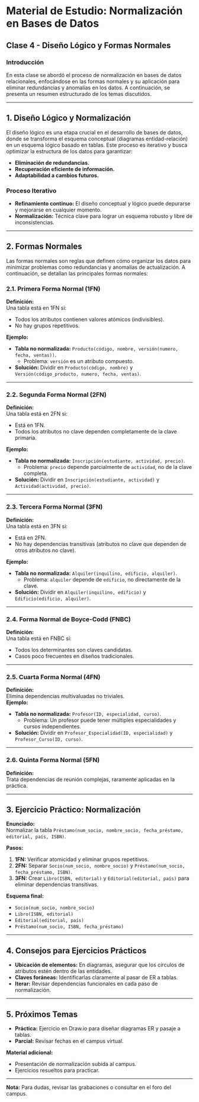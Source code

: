# Material de Estudio: Normalización en Bases de Datos

## Clase 4 - Diseño Lógico y Formas Normales

### Introducción
En esta clase se abordó el proceso de normalización en bases de datos relacionales, enfocándose en las formas normales y su aplicación para eliminar redundancias y anomalías en los datos. A continuación, se presenta un resumen estructurado de los temas discutidos.

---

## 1. **Diseño Lógico y Normalización**
El diseño lógico es una etapa crucial en el desarrollo de bases de datos, donde se transforma el esquema conceptual (diagramas entidad-relación) en un esquema lógico basado en tablas. Este proceso es iterativo y busca optimizar la estructura de los datos para garantizar:
- **Eliminación de redundancias.**
- **Recuperación eficiente de información.**
- **Adaptabilidad a cambios futuros.**

### Proceso Iterativo
- **Refinamiento continuo:** El diseño conceptual y lógico puede depurarse y mejorarse en cualquier momento.
- **Normalización:** Técnica clave para lograr un esquema robusto y libre de inconsistencias.

---

## 2. **Formas Normales**
Las formas normales son reglas que definen cómo organizar los datos para minimizar problemas como redundancias y anomalías de actualización. A continuación, se detallan las principales formas normales:

### 2.1. **Primera Forma Normal (1FN)**
**Definición:**  
Una tabla está en 1FN si:
- Todos los atributos contienen valores atómicos (indivisibles).
- No hay grupos repetitivos.

**Ejemplo:**  
- **Tabla no normalizada:** `Producto(código, nombre, versión(numero, fecha, ventas))`.  
  - Problema: `versión` es un atributo compuesto.  
- **Solución:** Dividir en `Producto(código, nombre)` y `Versión(código_producto, numero, fecha, ventas)`.

---

### 2.2. **Segunda Forma Normal (2FN)**
**Definición:**  
Una tabla está en 2FN si:
- Está en 1FN.
- Todos los atributos no clave dependen completamente de la clave primaria.

**Ejemplo:**  
- **Tabla no normalizada:** `Inscripción(estudiante, actividad, precio)`.  
  - Problema: `precio` depende parcialmente de `actividad`, no de la clave completa.  
- **Solución:** Dividir en `Inscripción(estudiante, actividad)` y `Actividad(actividad, precio)`.

---

### 2.3. **Tercera Forma Normal (3FN)**
**Definición:**  
Una tabla está en 3FN si:
- Está en 2FN.
- No hay dependencias transitivas (atributos no clave que dependen de otros atributos no clave).

**Ejemplo:**  
- **Tabla no normalizada:** `Alquiler(inquilino, edificio, alquiler)`.  
  - Problema: `alquiler` depende de `edificio`, no directamente de la clave.  
- **Solución:** Dividir en `Alquiler(inquilino, edificio)` y `Edificio(edificio, alquiler)`.

---

### 2.4. **Forma Normal de Boyce-Codd (FNBC)**
**Definición:**  
Una tabla está en FNBC si:
- Todos los determinantes son claves candidatas.  
- Casos poco frecuentes en diseños tradicionales.

---

### 2.5. **Cuarta Forma Normal (4FN)**
**Definición:**  
Elimina dependencias multivaluadas no triviales.  
**Ejemplo:**  
- **Tabla no normalizada:** `Profesor(ID, especialidad, curso)`.  
  - Problema: Un profesor puede tener múltiples especialidades y cursos independientes.  
- **Solución:** Dividir en `Profesor_Especialidad(ID, especialidad)` y `Profesor_Curso(ID, curso)`.

---

### 2.6. **Quinta Forma Normal (5FN)**
**Definición:**  
Trata dependencias de reunión complejas, raramente aplicadas en la práctica.

---

## 3. **Ejercicio Práctico: Normalización**
**Enunciado:**  
Normalizar la tabla `Préstamo(num_socio, nombre_socio, fecha_préstamo, editorial, país, ISBN)`.

**Pasos:**  
1. **1FN:** Verificar atomicidad y eliminar grupos repetitivos.  
2. **2FN:** Separar `Socio(num_socio, nombre_socio)` y `Préstamo(num_socio, fecha_préstamo, ISBN)`.  
3. **3FN:** Crear `Libro(ISBN, editorial)` y `Editorial(editorial, país)` para eliminar dependencias transitivas.  

**Esquema final:**  
- `Socio(num_socio, nombre_socio)`  
- `Libro(ISBN, editorial)`  
- `Editorial(editorial, país)`  
- `Préstamo(num_socio, ISBN, fecha_préstamo)`  

---

## 4. **Consejos para Ejercicios Prácticos**
- **Ubicación de elementos:** En diagramas, asegurar que los círculos de atributos estén dentro de las entidades.  
- **Claves foráneas:** Identificarlas claramente al pasar de ER a tablas.  
- **Iterar:** Revisar dependencias funcionales en cada paso de normalización.  

---

## 5. **Próximos Temas**
- **Práctica:** Ejercicio en Draw.io para diseñar diagramas ER y pasaje a tablas.  
- **Parcial:** Revisar fechas en el campus virtual.  

**Material adicional:**  
- Presentación de normalización subida al campus.  
- Ejercicios resueltos para practicar.  

---

**Nota:** Para dudas, revisar las grabaciones o consultar en el foro del campus.  
